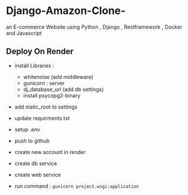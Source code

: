 # Django-Amazon-Clone-
an E-commerce Website using Python , Django , Restframework , Docker and Javascript 

## Deploy On Render 
- install Libraries :
  - whitenoise (add middleware)
  - gunicorn : server 
  - dj_database_url (add db settings)
  - install psycopg2-binary
  
- add static_root to settings
- update requirments.txt
- setup .env 
- push to github
- create new account in render 
- create db service 
- create web service 
- run command : `gunicorn project.wsgi:application` 
